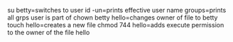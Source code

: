 su betty=switches to user <betty>
id -un=prints effective user name
groups=prints all grps user is part of
chown betty hello=changes owner of file to betty
touch hello=creates a new file<hello>
chmod 744 hello=adds execute permission to the owner of the file hello
